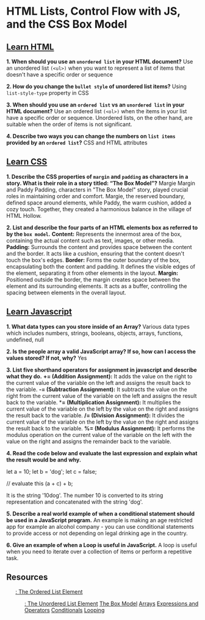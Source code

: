 # HTML Lists, Control Flow with JS, and the CSS Box Model

## [Learn HTML](https://developer.mozilla.org/en-US/docs/Web/HTML) 
**1. When should you use an `unordered list` in your HTML document?**
Use an unordered list `(<ul>)` when you want to represent a list of items that doesn't have a specific order or sequence

**2. How do you change the `bullet style` of unordered list items?**
Using `list-style-type` property in CSS

**3. When should you use an `ordered list` vs an `unordered list` in your HTML document?**
Use an ordered list `(<ol>)` when the items in your list have a specific order or sequence. Unordered lists, on the other hand, are suitable when the order of items is not significant.

**4. Describe two ways you can change the numbers on `list items` provided by an `ordered list`?**
CSS and HTML attributes

## [Learn CSS](https://developer.mozilla.org/en-US/docs/Learn/CSS)
**1. Describe the CSS properties of `margin` and `padding` as characters in a story. What is their role in a story titled: “The Box Model”?**
Margie Margin and Paddy Padding, characters in "The Box Model" story, played crucial roles in maintaining order and comfort. Margie, the reserved boundary, defined space around elements, while Paddy, the warm cushion, added a cozy touch. Together, they created a harmonious balance in the village of HTML Hollow.

**2. List and describe the four parts of an HTML elements box as referred to by the `box model`.**
**Content:** Represents the innermost area of the box, containing the actual content such as text, images, or other media.
**Padding:** Surrounds the content and provides space between the content and the border. It acts like a cushion, ensuring that the content doesn't touch the box's edges.
**Border:** Forms the outer boundary of the box, encapsulating both the content and padding. It defines the visible edges of the element, separating it from other elements in the layout.
**Margin:** Positioned outside the border, the margin creates space between the element and its surrounding elements. It acts as a buffer, controlling the spacing between elements in the overall layout.

## [Learn Javascript](https://developer.mozilla.org/en-US/docs/Learn/JavaScript)
**1. What data types can you store inside of an Array?**
Various data types which includes numbers, strings, booleans, objects, arrays, functions, undefined, null

**2. Is the people array a valid JavaScript array? If so, how can I access the values stored? If not, why?**
Yes

**3. List five shorthand operators for assignment in javascript and describe what they do.**
**+= (Addition Assignment):** It adds the value on the right to the current value of the variable on the left and assigns the result back to the variable.
**-= (Subtraction Assignment):** It subtracts the value on the right from the current value of the variable on the left and assigns the result back to the variable.
***= (Multiplication Assignment):** It multiplies the current value of the variable on the left by the value on the right and assigns the result back to the variable.
**/= (Division Assignment):** It divides the current value of the variable on the left by the value on the right and assigns the result back to the variable.
**%= (Modulus Assignment):** It performs the modulus operation on the current value of the variable on the left with the value on the right and assigns the remainder back to the variable.

**4. Read the code below and evaluate the last expression and explain what the result would be and why.**

 let a = 10;
 let b = 'dog';
 let c = false;

 // evaluate this
 (a + c) + b;

It is the string '10dog'. The number 10 is converted to its string representation and concatenated with the string 'dog'.

**5. Describe a real world example of when a conditional statement should be used in a JavaScript program.**
An example is making an age restricted app for example an alcohol company - you can use conditional statements to provide access or not depending on legal drinking age in the country.

**6. Give an example of when a Loop is useful in JavaScript.**
A loop is useful when you need to iterate over a collection of items or perform a repetitive task.

## Resources
[<ol>: The Ordered List Element](https://developer.mozilla.org/en-US/docs/Web/HTML/Element/ol)
[<ul>: The Unordered List Element](https://developer.mozilla.org/en-US/docs/Web/HTML/Element/ul)
[The Box Model](https://developer.mozilla.org/en-US/docs/Learn/CSS/Building_blocks/The_box_model)
[Arrays](https://developer.mozilla.org/en-US/docs/Learn/JavaScript/First_steps/Arrays)
[Expressions and Operators](https://developer.mozilla.org/en-US/docs/Web/JavaScript/Guide/Expressions_and_Operators)
[Conditionals](https://developer.mozilla.org/en-US/docs/Learn/JavaScript/Building_blocks/conditionals)
[Looping](https://developer.mozilla.org/en-US/docs/Learn/JavaScript/Building_blocks/Looping_code)